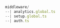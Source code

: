 ```ts [middleware / directory]
middleware/
--| analytics.global.ts
--| setup.global.ts
--| auth.ts
```

